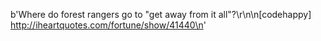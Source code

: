 b'Where do forest rangers go to &quot;get away from it all&quot;?\r\n\n[codehappy] http://iheartquotes.com/fortune/show/41440\n'